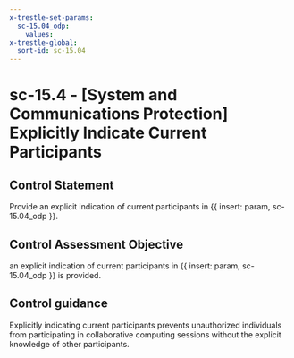 ```yaml
---
x-trestle-set-params:
  sc-15.04_odp:
    values:
x-trestle-global:
  sort-id: sc-15.04
---
```


# sc-15.4 - \[System and Communications Protection\] Explicitly Indicate Current Participants

## Control Statement

Provide an explicit indication of current participants in {{ insert: param, sc-15.04_odp }}.

## Control Assessment Objective

an explicit indication of current participants in {{ insert: param, sc-15.04_odp }} is provided.

## Control guidance

Explicitly indicating current participants prevents unauthorized individuals from participating in collaborative computing sessions without the explicit knowledge of other participants.
